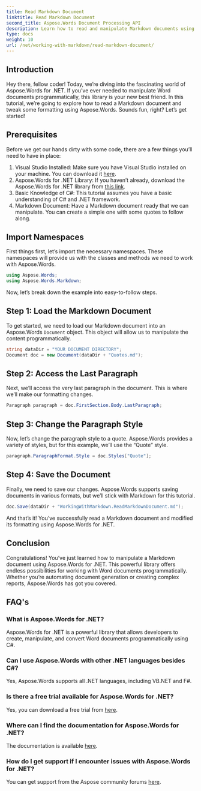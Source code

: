 ```yaml
---
title: Read Markdown Document
linktitle: Read Markdown Document
second_title: Aspose.Words Document Processing API
description: Learn how to read and manipulate Markdown documents using Aspose.Words for .NET with this detailed, step-by-step tutorial. Perfect for developers of all levels.
type: docs
weight: 10
url: /net/working-with-markdown/read-markdown-document/
---
```

## Introduction

Hey there, fellow coder! Today, we’re diving into the fascinating world of Aspose.Words for .NET. If you’ve ever needed to manipulate Word documents programmatically, this library is your new best friend. In this tutorial, we’re going to explore how to read a Markdown document and tweak some formatting using Aspose.Words. Sounds fun, right? Let’s get started!

## Prerequisites

Before we get our hands dirty with some code, there are a few things you’ll need to have in place:

1. Visual Studio Installed: Make sure you have Visual Studio installed on your machine. You can download it [here](https://visualstudio.microsoft.com/downloads/).
2. Aspose.Words for .NET Library: If you haven’t already, download the Aspose.Words for .NET library from [this link](https://releases.aspose.com/words/net/).
3. Basic Knowledge of C#: This tutorial assumes you have a basic understanding of C# and .NET framework.
4. Markdown Document: Have a Markdown document ready that we can manipulate. You can create a simple one with some quotes to follow along.

## Import Namespaces

First things first, let’s import the necessary namespaces. These namespaces will provide us with the classes and methods we need to work with Aspose.Words.

```csharp
using Aspose.Words;
using Aspose.Words.Markdown;
```

Now, let’s break down the example into easy-to-follow steps.

## Step 1: Load the Markdown Document

To get started, we need to load our Markdown document into an Aspose.Words `Document` object. This object will allow us to manipulate the content programmatically.

```csharp
string dataDir = "YOUR DOCUMENT DIRECTORY";
Document doc = new Document(dataDir + "Quotes.md");
```

## Step 2: Access the Last Paragraph

Next, we’ll access the very last paragraph in the document. This is where we’ll make our formatting changes.

```csharp
Paragraph paragraph = doc.FirstSection.Body.LastParagraph;
```

## Step 3: Change the Paragraph Style

Now, let’s change the paragraph style to a quote. Aspose.Words provides a variety of styles, but for this example, we’ll use the “Quote” style.

```csharp
paragraph.ParagraphFormat.Style = doc.Styles["Quote"];
```

## Step 4: Save the Document

Finally, we need to save our changes. Aspose.Words supports saving documents in various formats, but we’ll stick with Markdown for this tutorial.

```csharp
doc.Save(dataDir + "WorkingWithMarkdown.ReadMarkdownDocument.md");
```

And that’s it! You’ve successfully read a Markdown document and modified its formatting using Aspose.Words for .NET.

## Conclusion

Congratulations! You’ve just learned how to manipulate a Markdown document using Aspose.Words for .NET. This powerful library offers endless possibilities for working with Word documents programmatically. Whether you’re automating document generation or creating complex reports, Aspose.Words has got you covered.

## FAQ's

### What is Aspose.Words for .NET?

Aspose.Words for .NET is a powerful library that allows developers to create, manipulate, and convert Word documents programmatically using C#.

### Can I use Aspose.Words with other .NET languages besides C#?

Yes, Aspose.Words supports all .NET languages, including VB.NET and F#.

### Is there a free trial available for Aspose.Words for .NET?

Yes, you can download a free trial from [here](https://releases.aspose.com/).

### Where can I find the documentation for Aspose.Words for .NET?

The documentation is available [here](https://reference.aspose.com/words/net/).

### How do I get support if I encounter issues with Aspose.Words for .NET?

You can get support from the Aspose community forums [here](https://forum.aspose.com/c/words/8).
